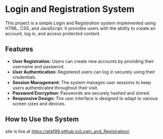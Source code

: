 # Login and Registration System

This project is a simple Login and Registration system implemented using HTML, CSS, and JavaScript. It provides users with the ability to create an account, log in, and access protected content.

## Features

- **User Registration:** Users can create new accounts by providing their username and password.
- **User Authentication:** Registered users can log in securely using their credentials.
- **Session Management:** The system manages user sessions to keep users authenticated throughout their visit.
- **Password Encryption:** Passwords are securely hashed and stored.
- **Responsive Design:** The user interface is designed to adapt to various screen sizes and devices.

## How to Use the System

site is live at https://afaf99.github.io/Login_and_Registration/

